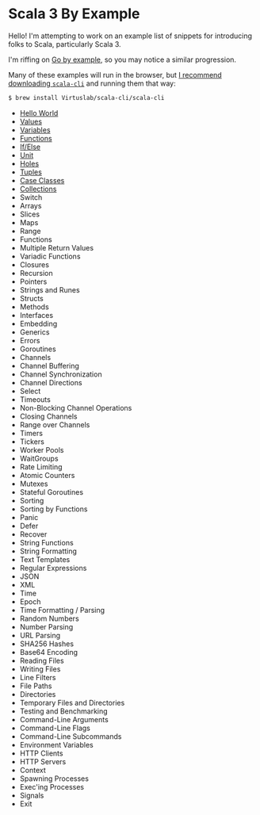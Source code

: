 # Scala 3 By Example

Hello! I'm attempting to work on an example list of snippets for introducing
folks to Scala, particularly Scala 3.

I'm riffing on [Go by example](https://gobyexample.com/), so you may notice a
similar progression.

Many of these examples will run in the browser, but [I recommend downloading `scala-cli`](https://scala-cli.virtuslab.org/) and running them that way:

```bash
$ brew install Virtuslab/scala-cli/scala-cli
```

- [Hello World](hello-world.html)
- [Values](values.html)
- [Variables](variables.html)
- [Functions](functions.html)
- [If/Else](if-else.html)
- [Unit](unit.html)
- [Holes](holes.html)
- [Tuples](tuples.html)
- [Case Classes](case-classes.html)
- [Collections](collections.html)
- Switch
- Arrays
- Slices
- Maps
- Range
- Functions
- Multiple Return Values
- Variadic Functions
- Closures
- Recursion
- Pointers
- Strings and Runes
- Structs
- Methods
- Interfaces
- Embedding
- Generics
- Errors
- Goroutines
- Channels
- Channel Buffering
- Channel Synchronization
- Channel Directions
- Select
- Timeouts
- Non-Blocking Channel Operations
- Closing Channels
- Range over Channels
- Timers
- Tickers
- Worker Pools
- WaitGroups
- Rate Limiting
- Atomic Counters
- Mutexes
- Stateful Goroutines
- Sorting
- Sorting by Functions
- Panic
- Defer
- Recover
- String Functions
- String Formatting
- Text Templates
- Regular Expressions
- JSON
- XML
- Time
- Epoch
- Time Formatting / Parsing
- Random Numbers
- Number Parsing
- URL Parsing
- SHA256 Hashes
- Base64 Encoding
- Reading Files
- Writing Files
- Line Filters
- File Paths
- Directories
- Temporary Files and Directories
- Testing and Benchmarking
- Command-Line Arguments
- Command-Line Flags
- Command-Line Subcommands
- Environment Variables
- HTTP Clients
- HTTP Servers
- Context
- Spawning Processes
- Exec'ing Processes
- Signals
- Exit
